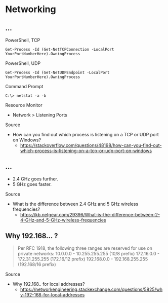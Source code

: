 # Networking

## ...

PowerShell, TCP

```
Get-Process -Id (Get-NetTCPConnection -LocalPort YourPortNumberHere).OwningProcess
```

PowerShell, UDP

```
Get-Process -Id (Get-NetUDPEndpoint -LocalPort YourPortNumberHere).OwningProcess
```

Command Prompt

```
C:\> netstat -a -b
```

Resource Monitor

* Network > Listening Ports

Source

* How can you find out which process is listening on a TCP or UDP port on Windows?
  * https://stackoverflow.com/questions/48198/how-can-you-find-out-which-process-is-listening-on-a-tcp-or-udp-port-on-windows

## ...

* 2.4 GHz goes further.
* 5 GHz goes faster.

Source

* What is the difference between 2.4 GHz and 5 GHz wireless frequencies?
  * https://kb.netgear.com/29396/What-is-the-difference-between-2-4-GHz-and-5-GHz-wireless-frequencies

## Why 192.168... ?

> Per RFC 1918, the following three ranges are reserved for use on private networks:
> 10.0.0.0        -   10.255.255.255  (10/8 prefix)
> 172.16.0.0      -   172.31.255.255  (172.16/12 prefix)
> 192.168.0.0     -   192.168.255.255 (192.168/16 prefix)

Source

- Why 192.168.*.* for local addresses?
  - https://networkengineering.stackexchange.com/questions/5825/why-192-168-for-local-addresses
